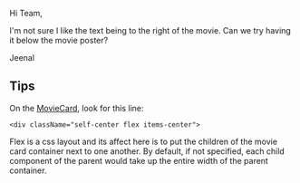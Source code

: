 Hi Team,

I'm not sure I like the text being to the right of the movie. Can we try having it below the movie poster?

Jeenal

## Tips

On the [MovieCard](../src/components/MovieCard.jsx), look for this line:

`<div className="self-center flex items-center">`

Flex is a css layout and its affect here is to put the children of the movie card container next to one another.
By default, if not specified, each child component of the parent would take up the entire width of the parent container.